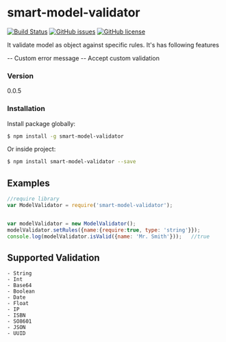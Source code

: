 # smart-model-validator
[![Build Status](https://travis-ci.org/eftakhairul/node-model-validator.svg?branch=master)](https://travis-ci.org/eftakhairul/node-model-validator) [![GitHub issues](https://img.shields.io/github/issues/eftakhairul/smart-model-validator.svg)](https://github.com/eftakhairul/smart-model-validator/issues)  [![GitHub license](https://img.shields.io/badge/license-MIT-blue.svg)](https://raw.githubusercontent.com/eftakhairul/smart-model-validator/master/LICENSE)

It validate model as object against specific rules. It's has following features

-- Custom error message
-- Accept custom validation

### Version
0.0.5


### Installation
Install package globally:

```sh
$ npm install -g smart-model-validator
```

Or inside project:

```sh
$ npm install smart-model-validator --save
```


## Examples
```js
//require library
var ModelValidator = require('smart-model-validator');


var modelValidator = new ModelValidator();
modelValidator.setRules({name:{require:true, type: 'string'}});
console.log(modelValidator.isValid({name: 'Mr. Smith'}));   //true
```

## Supported Validation
    - String
    - Int
    - Base64
    - Boolean
    - Date
    - Float
    - IP
    - ISBN
    - SO8601
    - JSON
    - UUID
    
    